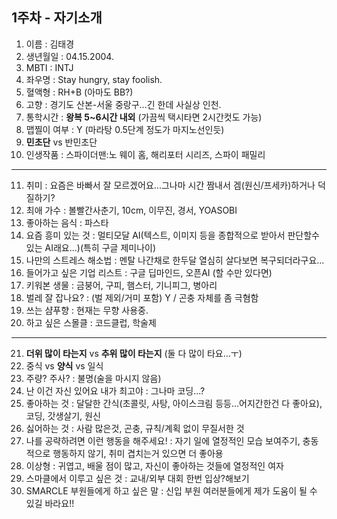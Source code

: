 1주차 - 자기소개
----------------

1. 이름 : 김태경
2. 생년월일 : 04.15.2004.
3. MBTI : INTJ
4. 좌우명 : Stay hungry, stay foolish.
5. 혈액형 : RH+B (아마도 BB?)
6. 고향 : 경기도 산본-서울 중랑구...긴 한데 사실상 인천.
7. 통학시간 : **왕복 5~6시간 내외** (가끔씩 택시타면 2시간컷도 가능)
8. 맵찔이 여부 : Y (마라탕 0.5단계 정도가 마지노선인듯)
9. **민초단** vs 반민초단
10. 인생작품 : 스파이더맨:노 웨이 홈, 해리포터 시리즈, 스파이 패밀리
---
11. 취미 : 요즘은 바빠서 잘 모르겠어요...그나마 시간 짬내서 겜(원신/프세카)하거나 덕질하기?
12. 최애 가수 : 볼빨간사춘기, 10cm, 이무진, 경서, YOASOBI
13. 좋아하는 음식 : 파스타
14. 요즘 흥미 있는 것 : 멀티모달 AI(텍스트, 이미지 등을 종합적으로 받아서 판단할수 있는 AI래요...)(특히 구글 제미나이)
15. 나만의 스트레스 해소법 : 멘탈 나간채로 한두달 열심히 살다보면 복구되더라구요...
16. 들어가고 싶은 기업 리스트 : 구글 딥마인드, 오픈AI (할 수만 있다면)
17. 키워본 생물 : 금붕어, 구피, 햄스터, 기니피그, 병아리
18. 벌레 잘 잡나요? : (벌 제외/거미 포함) Y / 곤충 자체를 좀 극혐함
19. 쓰는 샴푸향 : 현재는 무향 사용중.
20. 하고 싶은 스몰클 : 코드클럽, 학술제
***
21. **더위 많이 타는지** vs __추위 많이 타는지__ (둘 다 많이 타요...ㅜ)
22. 중식 vs **양식** vs 일식
23. 주량? 주사? : 불명(술을 마시지 않음)
24. 난 이건 자신 있어요 내가 최고야 : 그나마 코딩...?
25. 좋아하는 것 : 달달한 간식(초콜릿, 사탕, 아이스크림 등등...어지간한건 다 좋아요), 코딩, 갓생살기, 원신
26. 싫어하는 것 : 사람 많은것, 곤충, 규칙/계획 없이 무질서한 것
27. 나를 공략하려면 이런 행동을 해주세요! : 자기 일에 열정적인 모습 보여주기, 충동적으로 행동하지 않기, 취미 겹치는거 있으면 더 좋아용
28. 이상형 : 귀엽고, 배울 점이 많고, 자신이 좋아하는 것들에 열정적인 여자
29. 스마클에서 이루고 싶은 것 : 교내/외부 대회 한번 입상?해보기
30. SMARCLE 부원들에게 하고 싶은 말 : 신입 부원 여러분들에게 제가 도움이 될 수 있길 바라요!!
